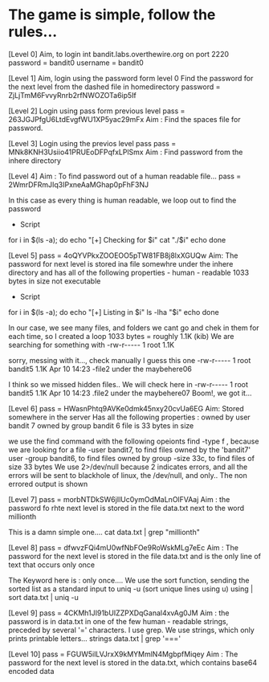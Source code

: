 # The game is simple, follow the rules...
[Level 0]
Aim, to login int bandit.labs.overthewire.org on port 2220
password = bandit0
username = bandit0

[Level 1]
Aim, login using the password form level 0
Find the password for the next level from the dashed file in homedirectory
password = ZjLjTmM6FvvyRnrb2rfNWOZOTa6ip5If

[Level 2]
Login using pass form previous level
pass = 263JGJPfgU6LtdEvgfWU1XP5yac29mFx
Aim : Find the spaces file for password.

[Level 3]
Login using the previos level pass
pass = MNk8KNH3Usiio41PRUEoDFPqfxLPlSmx
Aim : Find password from the inhere directory

[Level 4]
Aim : To find password out of a human readable file...
pass = 2WmrDFRmJIq3IPxneAaMGhap0pFhF3NJ

In this case as every thing is human readable, we loop out to find the password
- Script

for i in $(ls -a); do
echo "[+] Checking for $i"
cat "./$i"
echo
done

[Level 5]
pass = 4oQYVPkxZOOEOO5pTW81FB8j8lxXGUQw
Aim:
	The password for next level is stored ina file somewhre under the inhere directory and has all of the following properties
	- human - readable
	1033 bytes in size
	not executable

- Script

for i in $(ls -a); do
echo "[+] Listing in $i"
ls -lha "$i"
echo
done

In our case, we see many files, and folders we cant go and chek in them for each time, so I created a loop
1033 bytes = roughly 1.1K (kib)
We are searching for something with 
-rw-r----- 1 root 1.1K

sorry, messing with it..., check manually
I guess this one
-rw-r----- 1 root bandit5 1.1K Apr 10 14:23 -file2
under the maybehere06

I think so we missed hidden files..
We will check here in 
-rw-r-----  1 root bandit5 1.1K Apr 10 14:23 .file2
under the maybehere07
Boom!, we got it...


[Level 6]
pass = HWasnPhtq9AVKe0dmk45nxy20cvUa6EG
Aim:
	Stored somewhere in the server
	Has all the following properties : 
	owned by user bandit 7
	owned by group bandit 6
	file is 33 bytes in size

we use the find command with the following opeionts
find
	-type f , because we are looking for a file
	-user bandit7, to find files owned by the 'bandit7' user
	-group bandit6, to find files owned by group
	-size 33c, to find files of size 33 bytes
We use 2>/dev/null because 2 indicates errors, and all the errors will be sent to blackhole of linux, the /dev/null, and only..
The non errored output is shown


[Level 7]
pass = morbNTDkSW6jIlUc0ymOdMaLnOlFVAaj
Aim : the password fo rhte next level is stored in the file data.txt next to the word millionth

This is a damn simple one....
cat data.txt | grep "millionth"

[Level 8]
pass = dfwvzFQi4mU0wfNbFOe9RoWskMLg7eEc
Aim : The password for the next level is stored in the file data.txt and is the only line of text that occurs only once

The Keyword here is : only once....
We use the sort function, sending the sorted list as a standard input to uniq -u (sort unique lines using u) using |
sort data.txt | uniq -u

[Level 9]
pass = 4CKMh1JI91bUIZZPXDqGanal4xvAg0JM
Aim : the password is in data.txt in one of the few human - readable strings, preceded by several '=' characters.
I use grep.
We use strings, which only prints printable letters...
strings data.txt | grep '==='

[Level 10]
pass = FGUW5ilLVJrxX9kMYMmlN4MgbpfMiqey
Aim : The password for the next level is stored in the data.txt, which contains base64 encoded data
